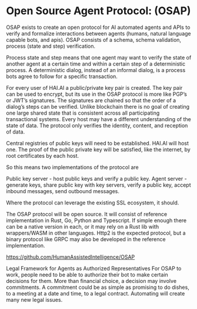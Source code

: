 # Open Source Agent Protocol: (OSAP)

OSAP exists to create an open protocol for AI automated agents and APIs to verify and formalize interactions between agents (humans, natural language capable bots, and apis). OSAP consists of a schema, schema validation, process (state and step) verification.


Process state and step means that one agent may want to verify the state of another agent at a certain time and within a certain step of a deterministic process. A deterministic dialog, instead of an informal dialog, is a process bots agree to follow for a specific transaction.

For every user of HAI.AI a public/private key pair is created. The key pair can be used to encrypt, but its use in the OSAP protocol is more like PGP’s or JWT’s signatures. The signatures are chained so that the order of a dialog’s steps can be verified. Unlike blockchain there is no goal of creating one large shared state that is consistent across all participating transactional systems. Every host may have a different understanding of the state of data. The protocol only verifies the identity, content, and reception of data.

Central registries of public keys will need to be established. HAI.AI will host one. The proof of the public private key will be satisfied, like the internet, by root certificates by each host.

So this means two implementations of the protocol are

Public key server - host public keys and verify a public key.
Agent server - generate keys, share public key with key servers, verify a public key, accept inbound messages, send outbound messages.

Where the protocol can leverage the existing SSL ecosystem, it should.

The OSAP protocol will be open source. It will consist of reference implementation in Rust, Go, Python and Typescript. If simple enough there can be a native version in each, or it may rely on a Rust lib with wrappers/WASM in other languages. Http2 is the expected protocol, but a binary protocol like GRPC may also be developed in the reference implementation.

https://github.com/HumanAssistedIntelligence/OSAP


Legal Framework for Agents as Authorized Representatives
For OSAP to work, people need to be able to authorize their bot to make certain decisions for them. More than financial choice, a decision may involve commitments. A commitment could be as simple as promising to do dishes, to a meeting at a date and time, to a legal contract. Automating will create many new legal issues.
